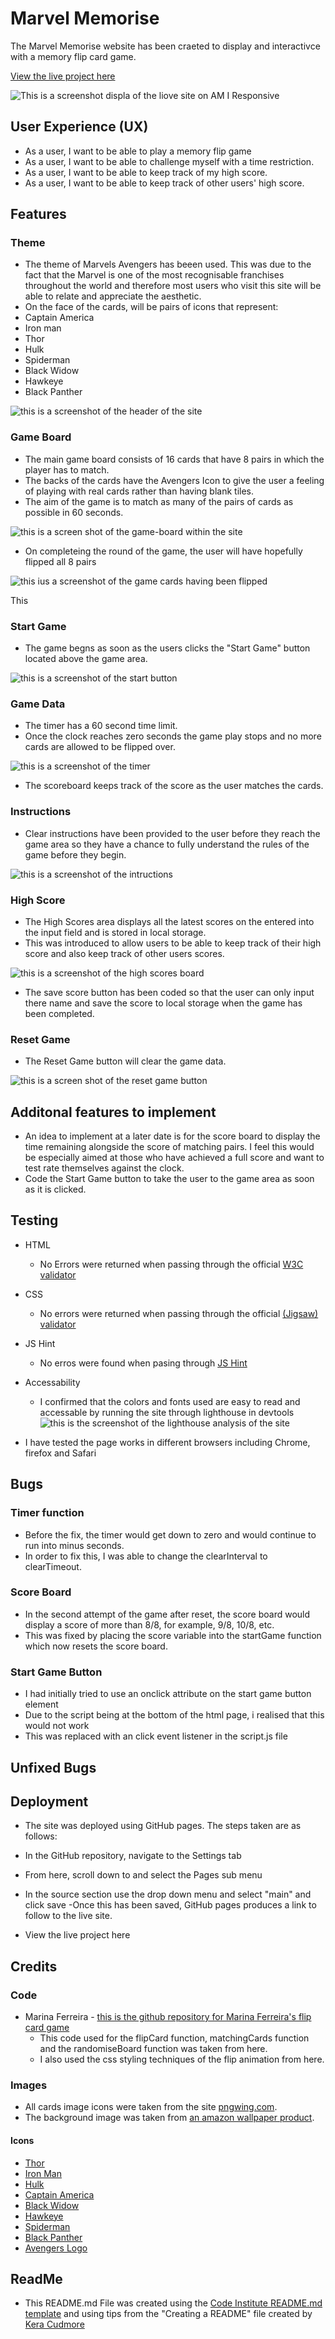 # Marvel Memorise
The Marvel Memorise website has been craeted to display and interactivce with a memory flip card game. 

[View the live project here](https://donald-macritchie.github.io/memory-flip-card/)

![This is a screenshot displa of the liove site on AM I Responsive](./assets/screenshots/responsive.png)

## User Experience (UX)
 - As a user, I want to be able to play a memory flip game
 - As a user, I want to be able to challenge myself with a time restriction.
 - As a user, I want to be able to keep track of my high score.
 - As a user, I want to be able to keep track of other users' high score.

## Features

### Theme

 - The theme of Marvels Avengers has beeen used. This was due to the fact that the Marvel is one of the most recognisable franchises throughout the world and therefore most users who visit this site will be able to relate and appreciate the aesthetic.
- On the face of the cards, will be pairs of icons that represent:
- Captain America
- Iron man
- Thor
- Hulk
- Spiderman
- Black Widow
- Hawkeye
- Black Panther 

 ![this is a screenshot of the header of the site](./assets/screenshots/title.png) 

### Game Board

 - The main game board consists of 16 cards that have 8 pairs in which the player has to match. 
 - The backs of the cards have the Avengers Icon to give the user a feeling of playing with real cards rather than having blank tiles. 
 - The aim  of the game is to match as many of the pairs of cards as possible in 60 seconds.
 
 ![this is a screen shot of the game-board within the site](./assets/screenshots/game-board-unflip.png)

 - On completeing the round of the game, the user will have hopefully flipped all 8 pairs

 ![this ius a screenshot of the game cards having been flipped](./assets/screenshots/game-board-flip.png) 

 This 

### Start Game

 - The game begns as soon as the users clicks the "Start Game" button located above the game area.  

 ![this is a screenshot of the start button](./assets/screenshots/start-button.png)


### Game Data

 - The timer has a 60 second time limit. 
 - Once the clock reaches zero seconds the game play stops and no more cards are allowed to be flipped over. 

 ![this is a screenshot of the timer](./assets/screenshots/game-data.png)

- The scoreboard keeps track of the score as the user matches the cards. 


### Instructions

 - Clear instructions have been provided to the user before they reach the game area so they have a chance to fully understand the rules of the game before they begin. 

 ![this is a screenshot of the intructions](./assets/screenshots/instructions.png)
### High Score

- The High Scores area displays all the latest scores on the entered into the input field and is stored in local storage.
- This was introduced to allow users to be able to keep track of their high score and also keep track of other users scores. 

![this is a screenshot of the high scores board](./assets/screenshots/high-score.png)

 - The save score button has been coded so that the user can only input there name and save the score to local storage when the game has been completed. 

### Reset Game
 - The Reset Game button will clear the game data.

![this is a screen shot of the reset game button](./assets/screenshots/reset-button.png)

## Additonal features to implement
 - An idea to implement at a later date is for the score board to display the time remaining 
 alongside the score of matching pairs. I feel this would be especially aimed at those who have achieved a full score and want to test rate themselves against the clock.  
 - Code the Start Game button to take the user to the game area as soon as it is clicked.  

## Testing

- HTML
  - No Errors were returned when passing through the official [W3C validator](https://validator.w3.org/)

- CSS
  - No errors were returned when passing through the official [(Jigsaw) validator](https://jigsaw.w3.org/css-validator/)

- JS Hint
  - No erros were found when pasing through [JS Hint](https://jshint.com/)

- Accessability
   -   I confirmed that the colors and fonts used are easy to read and accessable by running the site through lighthouse in devtools
   ![this is the screenshot of the lighthouse analysis of the site](./assets/screenshots/lighthouse.png)

- I have tested the page works in different browsers including Chrome, firefox and Safari

## Bugs

### Timer function
 - Before the fix, the timer would get down to zero and would continue to run into minus seconds.
 - In order to fix this, I was able to change the clearInterval to clearTimeout.

### Score Board
 - In the second attempt of the game after reset, the score board would display a score of more than 8/8, for example, 9/8, 10/8, etc. 
 - This was fixed by placing the score variable into the startGame function which now resets the score board. 

### Start Game Button
 - I had initially tried to use an onclick attribute on the start game button element
 - Due to the script being at the bottom of the html page, i realised that this would not work
 - This was replaced with an click event listener in the script.js file 


## Unfixed Bugs


## Deployment

 - The site was deployed using GitHub pages. The steps taken are as follows:

 - In the GitHub repository, navigate to the Settings tab
 - From here, scroll down to and select the Pages sub menu
 - In the source section use the drop down menu and select "main" and
 click save -Once this has been saved, GitHub pages produces a link to follow to the live site.
 - View the live project here

## Credits

### Code
 - Marina Ferreira -  [this is the github repository for Marina Ferreira's flip card game](https://github.com/code-sketch/memory-game)
   - This code used for the flipCard function, matchingCards function and the randomiseBoard function was taken from here. 
   - I also used the css styling techniques of the flip animation from here.


### Images

 - All cards image icons were taken from the site [pngwing.com](https://www.pngwing.com/).
 - The background image was taken from [an amazon wallpaper product](https://www.amazon.co.uk/Marvel-Comic-Wallpaper-Muriva-159502/dp/B07Z6NHFYN). 

#### Icons
- [Thor](https://www.pngwing.com/en/free-png-tqahz)
- [Iron Man](https://www.pngwing.com/en/free-png-ynhrv)
- [Hulk](https://www.pngwing.com/en/free-png-adbuq)
- [Captain America](https://www.pngwing.com/en/free-png-vennv)
- [Black Widow](https://www.pngwing.com/en/free-png-ixgaf)
- [Hawkeye](https://www.pngwing.com/en/free-png-kgznv)
- [Spiderman](https://www.pngwing.com/en/free-png-bvdfn)
- [Black Panther](https://www.pngwing.com/en/free-png-nvdes)
- [Avengers Logo](https://www.pngwing.com/en/free-png-bbohl)



## ReadMe
- This README.md File was created using the [Code Institute README.md template](https://github.com/Code-Institute-Solutions/readme-template) and using tips from the "Creating a README" file created by [Kera Cudmore](https://github.com/kera-cudmore)